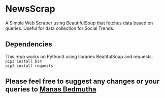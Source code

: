 # NewsScrap
A Simple Web Scraper using BeautifulSoup that fetches data based on queries. Useful for data collection for Social Trends.

## Dependencies
This repo works on Python3 using libraries BeatifulSoup and requests.<br/>
`pip3 install bs4`<br/>
`pip3 install requests`

## Please feel free to suggest any changes or your queries to [Manas Bedmutha](manasbedmutha98@gmail.com)
